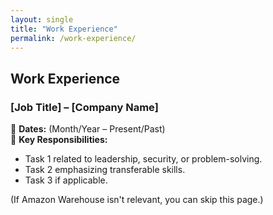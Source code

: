 ```yaml
---
layout: single
title: "Work Experience"
permalink: /work-experience/
---
```


## Work Experience

### **[Job Title] – [Company Name]**
📆 **Dates:** (Month/Year – Present/Past)  
🔹 **Key Responsibilities:**
- Task 1 related to leadership, security, or problem-solving.
- Task 2 emphasizing transferable skills.
- Task 3 if applicable.

(If Amazon Warehouse isn't relevant, you can skip this page.)
